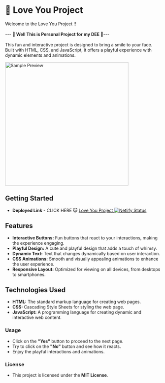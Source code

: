 # 💖 Love You Project

Welcome to the Love You Project !! <br><br> ---  **💖 Well This is Personal Project for my DEE 💖**---<br><br>
This fun and interactive project is designed to bring a smile to your face. 
Built with HTML, CSS, and JavaScript, it offers a playful experience with dynamic elements and animations.

<img align="center" alt="Sample Preview" width="400" src="https://media1.giphy.com/media/v1.Y2lkPTc5MGI3NjExcDdtZ2JiZDR0a3lvMWF4OG8yc3p6Ymdvd3g2d245amdveDhyYmx6eCZlcD12MV9pbnRlcm5hbF9naWZfYnlfaWQmY3Q9cw/cLS1cfxvGOPVpf9g3y/giphy.gif">


## Getting Started
- **Deployed Link** - CLICK HERE 😺 <a href="https://baby-love-you.netlify.app/"> Love You Project </a>
[![Netlify Status](https://api.netlify.com/api/v1/badges/d7c456b1-6bca-47bf-9e61-eae4b6f9bfd8/deploy-status)](https://app.netlify.com/sites/baby-love-you/deploys)

## Features

- **Interactive Buttons:** Fun buttons that react to your interactions, making the experience engaging.
- **Playful Design:** A cute and playful design that adds a touch of whimsy.
- **Dynamic Text:** Text that changes dynamically based on user interaction.
- **CSS Animations:** Smooth and visually appealing animations to enhance the user experience.
- **Responsive Layout:** Optimized for viewing on all devices, from desktops to smartphones.

## Technologies Used

- **HTML:** The standard markup language for creating web pages.
- **CSS:** Cascading Style Sheets for styling the web page.
- **JavaScript:** A programming language for creating dynamic and interactive web content.


### Usage
- Click on the **"Yes"** button to proceed to the next page.
- Try to click on the **"No"** button and see how it reacts.
- Enjoy the playful interactions and animations.

### License
- This project is licensed under the **MIT License**.

